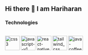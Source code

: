 ## Hi there 👋 I am Hariharan
### Technologies
<br/>
<div 
<img width="48" height="48" display="inline" src="https://img.icons8.com/color/48/html-5--v1.png" alt="html-5--v1"/>
<img width="48" height="48" display="inline" src="https://img.icons8.com/color/48/css3.png" alt="css3"/>
<img width="48" height="48" display="inline" src="https://img.icons8.com/color/48/javascript--v1.png" alt="javascript--v1"/>
<img width="48" height="48" display="inline" src="https://img.icons8.com/color/48/react-native.png" alt="react-native"/>
<img width="48" height="48" display="inline" src="https://img.icons8.com/color/48/tailwind_css.png" alt="tailwind_css"/>
<img width="48" height="48" display="inline" src="https://img.icons8.com/color/48/java-coffee-cup-logo--v1.png" alt="java-coffee-cup-logo--v1"/>
<!--[![Harits77 github activity graph](https://github-readme-activity-graph.vercel.app/graph?username=Ashutosh00710)](https://github.com/ashutosh00710/github-readme-activity-graph)-->
<!--
**Harits77/Harits77** is a ✨ _special_ ✨ repository because its `README.md` (this file) appears on your GitHub profile.

<!--Here are some ideas to get you started:

- 🔭 I’m currently working on ...
- 🌱 I’m currently learning ...
- 👯 I’m looking to collaborate on ...
- 🤔 I’m looking for help with ...
- 💬 Ask me about ...
- 📫 How to reach me: ...
- 😄 Pronouns: ...
- ⚡ Fun fact: ...
-->
